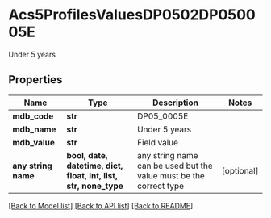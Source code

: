 # Acs5ProfilesValuesDP0502DP050005E

Under 5 years

## Properties
Name | Type | Description | Notes
------------ | ------------- | ------------- | -------------
**mdb_code** | **str** | DP05_0005E | 
**mdb_name** | **str** | Under 5 years | 
**mdb_value** | **str** | Field value | 
**any string name** | **bool, date, datetime, dict, float, int, list, str, none_type** | any string name can be used but the value must be the correct type | [optional]

[[Back to Model list]](../README.md#documentation-for-models) [[Back to API list]](../README.md#documentation-for-api-endpoints) [[Back to README]](../README.md)


